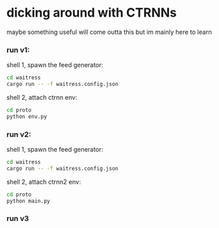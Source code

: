 # dicking around with CTRNNs

maybe something useful will come outta this but im mainly here to learn

### run v1:

shell 1, spawn the feed generator:
```bash
cd waitress
cargo run -- -f waitress.config.json
```

shell 2, attach ctrnn env:
```bash
cd proto
python env.py
```

### run v2:

shell 1, spawn the feed generator:
```bash
cd waitress
cargo run -- -f waitress.config.json
```

shell 2, attach ctrnn2 env:
```bash
cd proto
python main.py
```

### run v3
```bash

```